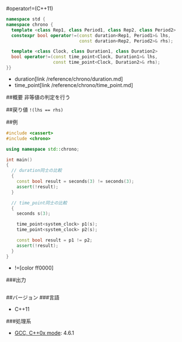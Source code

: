 #operator!=(C++11)
```cpp
namespace std {
namespace chrono {
  template <class Rep1, class Period1, class Rep2, class Period2>
  constexpr bool operator!=(const duration<Rep1, Period1>& lhs,
                            const duration<Rep2, Period2>& rhs);

  template <class Clock, class Duration1, class Duration2>
  bool operator!=(const time_point<Clock, Duration1>& lhs,
                  const time_point<Clock, Duration2>& rhs);
}}
```
* duration[link /reference/chrono/duration.md]
* time_point[link /reference/chrono/time_point.md]


##概要
非等値の判定を行う


##戻り値
`!(lhs == rhs)`


##例
```cpp
#include <cassert>
#include <chrono>

using namespace std::chrono;

int main()
{
  // duration同士の比較
  {
    const bool result = seconds(3) != seconds(3);
    assert(!result);
  }

  // time_point同士の比較
  {
    seconds s(3);

    time_point<system_clock> p1(s);
    time_point<system_clock> p2(s);

    const bool result = p1 != p2;
    assert(!result);
  }
}
```
* !=[color ff0000]

###出力
```
```

##バージョン
###言語
- C++11

###処理系
- [GCC, C++0x mode](/implementation#gcc.md): 4.6.1

